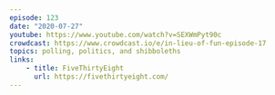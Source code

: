 ```yaml
---
episode: 123
date: "2020-07-27"
youtube: https://www.youtube.com/watch?v=SEXWmPyt90c
crowdcast: https://www.crowdcast.io/e/in-lieu-of-fun-episode-17
topics: polling, politics, and shibboleths
links:
    - title: FiveThirtyEight
      url: https://fivethirtyeight.com/
---
```

